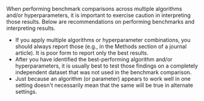 When performing benchmark comparisons across multiple algorithms and/or hyperparameters, it is important to exercise caution in interpreting those results. Below are recommendations on performing benchmarks and interpreting results.

* If you apply multiple algorithms or hyperparameter combinations, you should always report those (e.g., in the Methods section of a journal article). It is poor form to report only the best results.
* After you have identified the best-performing algorithm and/or hyperparameters, it is usually best to test those findings on a completely independent dataset that was not used in the benchmark comparison.
* Just because an algorithm (or parameter) appears to work well in one setting doesn't necessarily mean that the same will be true in alternate settings.
